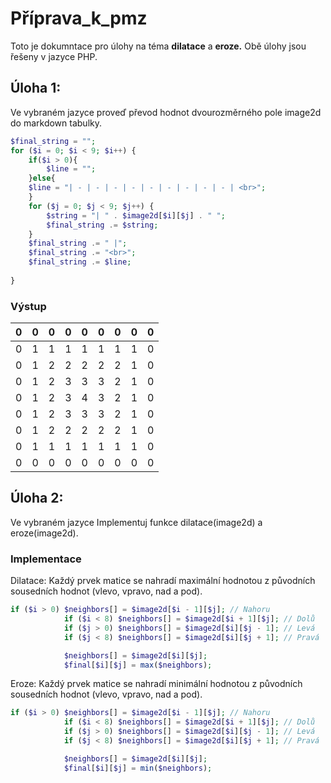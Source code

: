 # Příprava_k_pmz
Toto je dokumntace pro úlohy na téma **dilatace** a **eroze.**
Obě úlohy jsou řešeny v jazyce PHP.

## Úloha 1:
Ve vybraném jazyce proveď převod hodnot dvourozměrného pole image2d do markdown tabulky.

```PHP
$final_string = "";
for ($i = 0; $i < 9; $i++) {
    if($i > 0){
        $line = "";
    }else{
    $line = "| - | - | - | - | - | - | - | - | - | <br>"; 
    }
    for ($j = 0; $j < 9; $j++) {
    	$string = "| " . $image2d[$i][$j] . " ";
    	$final_string .= $string;
    }
    $final_string .= " |";
    $final_string .= "<br>";
    $final_string .= $line;
    
}
```

### Výstup
| 0 | 0 | 0 | 0 | 0 | 0 | 0 | 0 | 0 |
| - | - | - | - | - | - | - | - | - |
| 0 | 1 | 1 | 1 | 1 | 1 | 1 | 1 | 0 |
| 0 | 1 | 2 | 2 | 2 | 2 | 2 | 1 | 0 |
| 0 | 1 | 2 | 3 | 3 | 3 | 2 | 1 | 0 |
| 0 | 1 | 2 | 3 | 4 | 3 | 2 | 1 | 0 |
| 0 | 1 | 2 | 3 | 3 | 3 | 2 | 1 | 0 |
| 0 | 1 | 2 | 2 | 2 | 2 | 2 | 1 | 0 |
| 0 | 1 | 1 | 1 | 1 | 1 | 1 | 1 | 0 |
| 0 | 0 | 0 | 0 | 0 | 0 | 0 | 0 | 0 |

## Úloha 2:
Ve vybraném jazyce Implementuj funkce dilatace(image2d) a eroze(image2d).

### Implementace
Dilatace: Každý prvek matice se nahradí maximální hodnotou z původních sousedních hodnot (vlevo, vpravo, nad a pod).

```PHP
if ($i > 0) $neighbors[] = $image2d[$i - 1][$j]; // Nahoru
            if ($i < 8) $neighbors[] = $image2d[$i + 1][$j]; // Dolů
            if ($j > 0) $neighbors[] = $image2d[$i][$j - 1]; // Levá
            if ($j < 8) $neighbors[] = $image2d[$i][$j + 1]; // Pravá

            $neighbors[] = $image2d[$i][$j]; 
            $final[$i][$j] = max($neighbors);
```

Eroze: Každý prvek matice se nahradí minimální hodnotou z původních sousedních hodnot (vlevo, vpravo, nad a pod).

```PHP
if ($i > 0) $neighbors[] = $image2d[$i - 1][$j]; // Nahoru
            if ($i < 8) $neighbors[] = $image2d[$i + 1][$j]; // Dolů
            if ($j > 0) $neighbors[] = $image2d[$i][$j - 1]; // Levá
            if ($j < 8) $neighbors[] = $image2d[$i][$j + 1]; // Pravá

            $neighbors[] = $image2d[$i][$j]; 
            $final[$i][$j] = min($neighbors);
```
